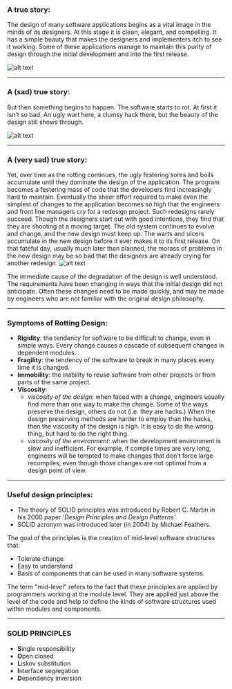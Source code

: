 ### A true story:
The design of many software applications begins as a vital image in the minds of its designers. 
At this stage it is clean, elegant, and compelling. 
It has a simple beauty that makes the designers and implementers itch to see it working. 
Some of these applications manage to maintain this purity of design through the initial development and into the first 
release.

![alt text](https://media.giphy.com/media/Mp4hQy51LjY6A/source.gif "Well done!")

---

### A (sad) true story:
But then something begins to happen. The software starts to rot. At first it isn’t so bad. 
An ugly wart here, a clumsy hack there, but the beauty of the design still shows through.

![alt text](https://media.giphy.com/media/R58jyn0kwwSpq/source.gif "Ok, I can fix that!")

---

### A (very sad) true story:

Yet, over time as the rotting continues, the ugly festering sores and boils accumulate until they dominate the design 
of the application. 
The program becomes a festering mass of code that the developers find increasingly hard to maintain.
Eventually the sheer effort required to make even the simplest of changes to the application becomes so high that the 
engineers and front line managers cry for a redesign project.
Such redesigns rarely succeed. 
Though the designers start out with good intentions, they find that they are shooting at a moving target. 
The old system continues to evolve and change, and the new design must keep up.
The warts and ulcers accumulate in the new design before it ever makes it to its first release. 
On that fateful day, usually much later than planned, the morass of problems in the new design may be so bad that the 
designers are already crying for another redesign.
![alt text](https://media.giphy.com/media/L2iazgzya38bK/source.gif "Ok, goodbye ...")

The immediate cause of the degradation of the design is well understood. 
The requirements have been changing in ways that the initial design did not anticipate. 
Often these changes need to be made quickly, and may be made by engineers who are not familiar with the original design 
philosophy.
 
---

### Symptoms of Rotting Design:
* **Rigidity**: the tendency for software to be difficult to change, even in simple ways. Every change causes a cascade of 
subsequent changes in dependent modules.
* **Fragility**: the tendency of the software to break in many places every time it is changed.
* **Immobility**: the inability to reuse software from other projects or from parts of the same project.
* **Viscosity**: 
    - *viscosity of the design*: when faced with a change, engineers usually find more than one way to make the change. 
Some of the ways preserve the design, others do not (i.e. they are hacks.) When the design preserving methods are harder 
to employ than the hacks, then the viscosity of the design is high. It is easy to do the wrong thing, but hard to do the 
right thing.
    - *viscosity of the environment*:  when the development environment is slow and inefficient. For example, if compile 
times are very long, engineers will be tempted to make changes that don’t force large recompiles, even though those
changes are not optimal from a design point of view.

---

### Useful design principles:
* The theory of SOLID principles was introduced by Robert C. Martin in his 2000 paper *'Design Principles and Design Patterns'* 
* SOLID acronym was introduced later (in 2004) by Michael Feathers.

The goal of the principles is the creation of mid-level software structures that:
* Tolerate change
* Easy to understand
* Basis of components that can be used in many software systems.

The term "mid-level" refers to the fact that these principles are applied by programmers working at the module level. 
They are applied just above the level of the code and help to define the kinds of software structures used within 
modules and components.

---
### SOLID PRINCIPLES
* **S**ingle responsibility
* **O**pen closed
* **L**iskov substitution
* **I**nterface segregation
* **D**ependency inversion